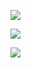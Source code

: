 ![](https://raw.githubusercontent.com/rayheberer/SC2Agents/master/results/DQNMoveOnly/run%201/Batch_Max_Q.PNG)

![](https://raw.githubusercontent.com/rayheberer/SC2Agents/master/results/DQNMoveOnly/run%201/Batch_Mean_Q.PNG)

![](https://raw.githubusercontent.com/rayheberer/SC2Agents/master/results/DQNMoveOnly/run%201/Score.PNG)